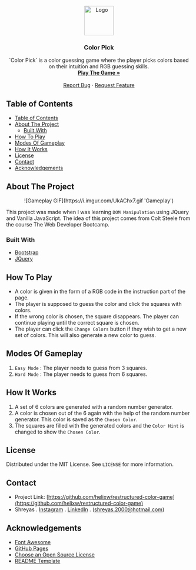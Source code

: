 <p align="center">
    <a href="https://github.com/HelixW/restructured-color-game">
        <img src="https://img.icons8.com/color/100/000000/color-palette.png" alt="Logo" width="80" height="80">
    </a>
    <h3 align="center">Color Pick</h3>
    <p align="center">
        `Color Pick` is a color guessing game where the player picks colors based on their intuition and RGB guessing skills.
        <br />
        <a href="https://helixw.github.io/restructured-color-game"><strong>Play The Game »</strong></a>
        <br />
        <br />
        <a href="https://github.com/HelixW/restructured-color-game/issues">Report Bug</a>
        ·
        <a href="https://github.com/HelixW/restructured-color-game/issues">Request Feature</a>
    </p>
</p>

## Table of Contents

- [Table of Contents](#table-of-contents)
- [About The Project](#about-the-project)
  - [Built With](#built-with)
- [How To Play](#how-to-play)
- [Modes Of Gameplay](#modes-of-gameplay)
- [How It Works](#how-it-works)
- [License](#license)
- [Contact](#contact)
- [Acknowledgements](#acknowledgements)

## About The Project
<p align="center"> 
    ![Gameplay GIF](https://i.imgur.com/UkAChx7.gif 'Gameplay')
</p>

This project was made when I was learning `DOM Manipulation` using JQuery and Vanilla JavaScript. The idea of this project comes from Colt Steele from the course The Web Developer Bootcamp.

### Built With

- [Bootstrap](https://getbootstrap.com)
- [JQuery](https://jquery.com)

## How To Play

-   A color is given in the form of a RGB code in the instruction part of the page.
-   The player is supposed to guess the color and click the squares with colors.
-   If the wrong color is chosen, the square disappears. The player can continue playing until the correct square is chosen.
-   The player can click the `Change Colors` button if they wish to get a new set of colors. This will also generate a new color to guess.

## Modes Of Gameplay

1. `Easy Mode` : The player needs to guess from 3 squares.
2. `Hard Mode` : The player needs to guess from 6 squares.

## How It Works

1. A set of 6 colors are generated with a random number generator.
2. A color is chosen out of the 6 again with the help of the random number generator. This color is saved as the `Chosen Color`.
3. The squares are filled with the generated colors and the `Color Hint` is changed to show the `Chosen Color`.

## License

Distributed under the MIT License. See `LICENSE` for more information.

## Contact

- Project Link: [https://github.com/helixw/restructured-color-game](https://github.com/helixw/restructured-color-game)
- Shreyas . [Instagram](https://instagram.com/flow_of_time) . [LinkedIn](https://www.linkedin.com/in/shreyas-khan-0aa77018b) . (shreyas.2000@hotmail.com)

## Acknowledgements

- [Font Awesome](https://fontawesome.com/)
- [GitHub Pages](https://pages.github.com)
- [Choose an Open Source License](https://choosealicense.com)
- [README Template](https://github.com/othneildrew/Best-README-Template)